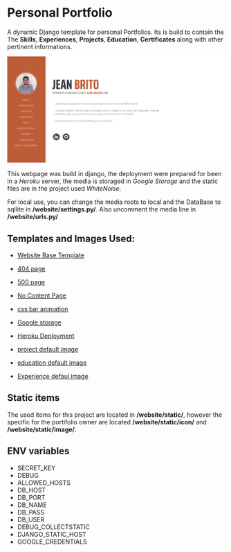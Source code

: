 # Personal Portfolio

A dynamic Django template for personal Portfolios. Its is build to contain the The **Skills**, **Experiences**, **Projects**, **Education**, **Certificates** along with other pertinent informations. 

<img src="presentation/website.PNG">

This webpage was build in django, the deployment were prepared for been in a *Heroku* server, the media is storaged in *Google Storage* and the static files are in the project used *WhiteNoise*. 

For local use, you can change the media roots to local and the DataBase to sqllite in  __/website/settings.py/__. Also uncomment the media line in  __/website/urls.py/__


## Templates and Images Used:

* [Website Base Template](https://github.com/user-cube/aboutMePT)
* [404 page](https://codepen.io/andrew-lawendy/pen/deOpMZ)
* [500 page](https://codepen.io/dariocorsi/pen/YOeYrJ)
* [No Content Page](https://codepen.io/ricardpriet/pen/qVZxNo)
* [css bar animation](https://www.youtube.com/watch?v=JkhhzfkXFSA)

* [Google storage](https://django-storages.readthedocs.io/en/latest/backends/gcloud.html)
* [Heroku Deployment](https://simpleisbetterthancomplex.com/tutorial/2016/08/09/how-to-deploy-django-applications-on-heroku.html)

* [project default image](https://unsplash.com/photos/SYTO3xs06fU)
* [education default image](https://unsplash.com/photos/2JIvboGLeho)
* [Experience defaul image](https://unsplash.com/photos/uf2nnANWa8Q)


## Static items

The used items for this project are located in __/website/static/__, however the specific for the portifolio owner are located __/website/static/icon/__ and __/website/static/image/__.


## ENV variables

* SECRET_KEY 
* DEBUG 
* ALLOWED_HOSTS 
* DB_HOST 
* DB_PORT 
* DB_NAME 
* DB_PASS 
* DB_USER  
* DEBUG_COLLECTSTATIC
* DJANGO_STATIC_HOST
* GOOGLE_CREDENTIALS
